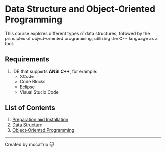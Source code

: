 # Data Structure and Object-Oriented Programming

This course explores different types of data structures, followed by the principles of object-oriented programming, utilizing the C++ language as a tool.

## Requirements

1. IDE that supports **ANSI C++**, for example:
    * XCode
    * Code Blocks
    * Eclipse
    * Visual Studio Code

## List of Contents 

1. [Preparation and Installation](installation/)
2. [Data Structure](data-structure/)
2. [Object-Oriented Programming](object-oriented-programming/)

***
Created by mocatfrio :cat:
